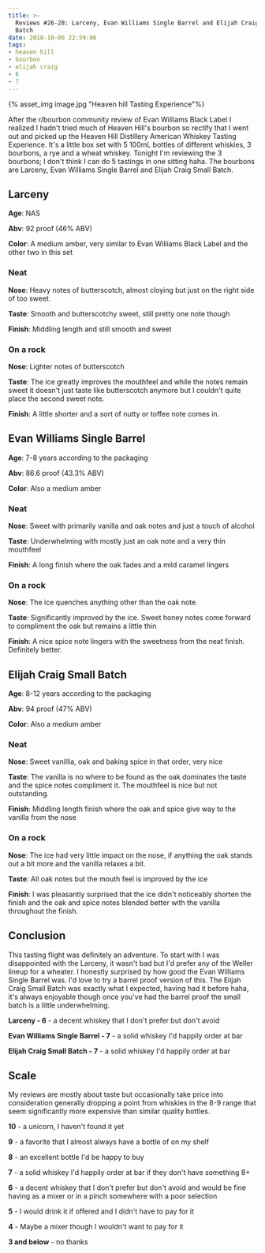 ```yaml
---
title: >-
  Reviews #26-28: Larceny, Evan Williams Single Barrel and Elijah Craig Small
  Batch
date: 2018-10-06 22:59:06
tags:
- heaven hill
- bourbon
- elijah craig
- 6
- 7
---
```

{% asset_img image.jpg "Heaven hill Tasting Experience"%}

After the r/bourbon community review of Evan Williams Black Label I realized I hadn't tried much of Heaven Hill's bourbon so rectify that I went out and picked up the Heaven Hill Distillery American Whiskey Tasting Experience. It's a little box set with 5 100mL bottles of different whiskies, 3 bourbons, a rye and a wheat whiskey. Tonight I'm reviewing the 3 bourbons; I don't think I can do 5 tastings in one sitting haha. The bourbons are Larceny, Evan Williams Single Barrel and Elijah Craig Small Batch.

## Larceny
**Age**: NAS

**Abv**: 92 proof (46% ABV)

**Color**: A medium amber, very similar to Evan Williams Black Label and the other two in this set 

### Neat
**Nose**: Heavy notes of butterscotch, almost cloying but just on the right side of too sweet.

**Taste**: Smooth and butterscotchy sweet, still pretty one note though

**Finish**: Middling length and still smooth and sweet

### On a rock
**Nose**: Lighter notes of butterscotch 

**Taste**: The ice greatly improves the mouthfeel and while the notes remain sweet it doesn't just taste like butterscotch anymore but I couldn't quite place the second sweet note.

**Finish**: A little shorter and a sort of nutty or toffee note comes in.

## Evan Williams Single Barrel
**Age**: 7-8 years according to the packaging

**Abv**: 86.6 proof (43.3% ABV)

**Color**: Also a medium amber

### Neat
**Nose**: Sweet with primarily vanilla and oak notes and just a touch of alcohol

**Taste**: Underwhelming with mostly just an oak note and a very thin mouthfeel

**Finish**: A long finish where the oak fades and a mild caramel lingers

### On a rock
**Nose**: The ice quenches anything other than the oak note. 

**Taste**: Significantly improved by the ice. Sweet honey notes come forward to compliment the oak but remains a little thin

**Finish**: A nice spice note lingers with the sweetness from the neat finish. Definitely better.   

## Elijah Craig Small Batch
**Age**: 8-12 years according to the packaging

**Abv**: 94 proof (47% ABV)

**Color**: Also a medium amber

### Neat
**Nose**: Sweet vanillia, oak and baking spice in that order, very nice

**Taste**: The vanilla is no where to be found as the oak dominates the taste and the spice notes compliment it. The mouthfeel is nice but not outstanding.

**Finish**: Middling length finish where the oak and spice give way to the vanilla from the nose

### On a rock
**Nose**: The ice had very little impact on the nose, if anything the oak stands out a bit more and the vanilla relaxes a bit. 

**Taste**: All oak notes but the mouth feel is improved by the ice

**Finish**: I was pleasantly surprised that the ice didn't noticeably shorten the finish and the oak and spice notes blended better with the vanilla throughout the finish.

## Conclusion
This tasting flight was definitely an adventure. To start with I was disappointed with the Larceny, it wasn't bad but I'd prefer any of the Weller lineup for a wheater. I honestly surprised by how good the Evan Williams Single Barrel was. I'd love to try a barrel proof version of this. The Elijah Craig Small Batch was exactly what I expected, having had it before haha, it's always enjoyable though once you've had the barrel proof the small batch is a little underwhelming.

**Larceny - 6** - a decent whiskey that I don't prefer but don't avoid 

**Evan Williams Single Barrel - 7** - a solid whiskey I'd happily order at bar

**Elijah Craig Small Batch - 7** - a solid whiskey I'd happily order at bar

## Scale
My reviews are mostly about taste but occasionally take price into consideration generally dropping a point from whiskies in the 8-9 range that seem significantly more expensive than similar quality bottles.

**10** - a unicorn, I haven't found it yet

**9** - a favorite that I almost always have a bottle of on my shelf

**8** - an excellent bottle I'd be happy to buy

**7** - a solid whiskey I'd happily order at bar if they don't have something 8+

**6** - a decent whiskey that I don't prefer but don't avoid and would be fine having as a mixer or in a pinch somewhere with a poor selection

**5** - I would drink it if offered and I didn't have to pay for it

**4** - Maybe a mixer though I wouldn't want to pay for it

**3 and below** - no thanks 